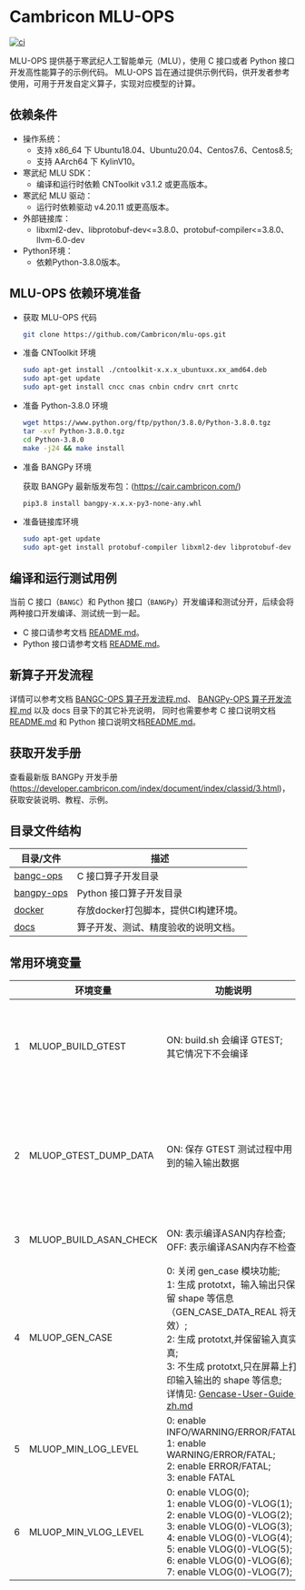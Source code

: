 # Cambricon MLU-OPS

[![ci](https://github.com/Cambricon/mlu-ops/actions/workflows/ci.yaml/badge.svg)](https://github.com/Cambricon/mlu-ops/actions/workflows/ci.yaml)

MLU-OPS 提供基于寒武纪人工智能单元（MLU），使用 C 接口或者 Python 接口开发高性能算子的示例代码。
MLU-OPS 旨在通过提供示例代码，供开发者参考使用，可用于开发自定义算子，实现对应模型的计算。

## 依赖条件

- 操作系统：
  - 支持 x86_64 下 Ubuntu18.04、Ubuntu20.04、Centos7.6、Centos8.5;
  - 支持 AArch64 下 KylinV10。
- 寒武纪 MLU SDK：
  - 编译和运行时依赖 CNToolkit v3.1.2 或更高版本。
- 寒武纪 MLU 驱动：
  - 运行时依赖驱动 v4.20.11 或更高版本。
- 外部链接库：
  - libxml2-dev、libprotobuf-dev<=3.8.0、protobuf-compiler<=3.8.0、llvm-6.0-dev
- Python环境：
  - 依赖Python-3.8.0版本。

## MLU-OPS 依赖环境准备

- 获取 MLU-OPS 代码

  ```sh
  git clone https://github.com/Cambricon/mlu-ops.git
  ```

- 准备 CNToolkit 环境

  ```sh
  sudo apt-get install ./cntoolkit-x.x.x_ubuntuxx.xx_amd64.deb
  sudo apt-get update
  sudo apt-get install cncc cnas cnbin cndrv cnrt cnrtc
  ```

- 准备 Python-3.8.0 环境

  ```sh
  wget https://www.python.org/ftp/python/3.8.0/Python-3.8.0.tgz
  tar -xvf Python-3.8.0.tgz
  cd Python-3.8.0
  make -j24 && make install
  ```

- 准备 BANGPy 环境

  获取 BANGPy 最新版发布包：(https://cair.cambricon.com/)
  ```sh
  pip3.8 install bangpy-x.x.x-py3-none-any.whl
  ```

- 准备链接库环境

  ```sh
  sudo apt-get update
  sudo apt-get install protobuf-compiler libxml2-dev libprotobuf-dev llvm-6.0-dev
  ```

## 编译和运行测试用例

当前 C 接口（`BANGC`）和 Python 接口（`BANGPy`）开发编译和测试分开，后续会将两种接口开发编译、测试统一到一起。

- C 接口请参考文档 [README.md](bangc-ops/README.md)。
- Python 接口请参考文档 [README.md](bangpy-ops/README.md)。

## 新算子开发流程

详情可以参考文档 [BANGC-OPS 算子开发流程.md](docs/bangc-docs/BANGC-OPS-Operator-Development-Process.md)、
[BANGPy-OPS 算子开发流程.md](docs/bangpy-docs/BANGPy-OPS-Operator-Development-Process.md) 以及 docs 目录下的其它补充说明，
同时也需要参考 C 接口说明文档[README.md](bangc-ops/README.md) 和 Python 接口说明文档[README.md](bangpy-ops/README.md)。

## 获取开发手册
查看最新版 BANGPy 开发手册(https://developer.cambricon.com/index/document/index/classid/3.html)，获取安装说明、教程、示例。


## 目录文件结构

| 目录/文件                 | 描述                                    |
| ------------------------ | -------------------------------------- |
| [bangc-ops](bangc-ops)   | C 接口算子开发目录                        |
| [bangpy-ops](bangpy-ops) | Python 接口算子开发目录                   |
| [docker](docker)         | 存放docker打包脚本，提供CI构建环境。        |
| [docs](docs)             | 算子开发、测试、精度验收的说明文档。         |


## 常用环境变量

|   |        环境变量        |                         功能说明                        |                 备注                    |
|---|------------------------|---------------------------------------------------------|-----------------------------------------|
| 1 | MLUOP_BUILD_GTEST      | ON: build.sh 会编译 GTEST;<br>其它情况下不会编译        | 在 build 脚本中默认设为 ON              |
| 2 | MLUOP_GTEST_DUMP_DATA  | ON: 保存 GTEST 测试过程中用到的输入输出数据             | 不使用此环境变量时需要unset环境变量     |
| 3 | MLUOP_BUILD_ASAN_CHECK | ON: 表示编译ASAN内存检查;<br>OFF: 表示编译ASAN内存不检查| 默认不开启                              |
| 4 | MLUOP_GEN_CASE         |0: 关闭 gen_case 模块功能;<br>1: 生成 prototxt，输入输出只保留 shape 等信息（GEN_CASE_DATA_REAL 将无效）;<br>2: 生成 prototxt,并保留输入真实真;<br>3: 不生成 prototxt,只在屏幕上打印输入输出的 shape 等信息;<br> 详情见: [Gencase-User-Guide-zh.md](docs/Gencase-User-Guide-zh.md)|   |
| 5 | MLUOP_MIN_LOG_LEVEL    | 0: enable INFO/WARNING/ERROR/FATAL;<br>1: enable WARNING/ERROR/FATAL;<br>2: enable ERROR/FATAL;<br>3: enable FATAL |默认为0  |
| 6 | MLUOP_MIN_VLOG_LEVEL   |0: enable VLOG(0);<br>1: enable VLOG(0)-VLOG(1);<br>2: enable VLOG(0)-VLOG(2);<br>3: enable VLOG(0)-VLOG(3);<br>4: enable VLOG(0)-VLOG(4);<br>5: enable VLOG(0)-VLOG(5);<br>6: enable VLOG(0)-VLOG(6);<br>7: enable VLOG(0)-VLOG(7); | 默认为0| 
